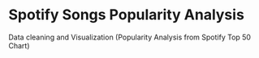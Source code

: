 # Spotify Songs Popularity Analysis

Data cleaning and Visualization (Popularity Analysis from Spotify Top 50 Chart)




